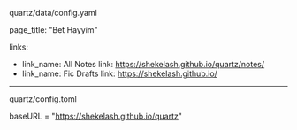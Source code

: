quartz/data/config.yaml

page_title:
  "Bet Hayyim"

links:
  - link_name: All Notes
    link: https://shekelash.github.io/quartz/notes/
  - link_name: Fic Drafts
    link: https://shekelash.github.io/

***

quartz/config.toml

baseURL = "https://shekelash.github.io/quartz"
